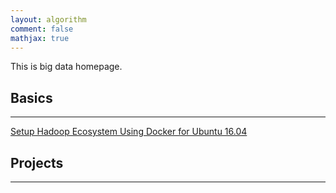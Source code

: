 ```yaml
---
layout: algorithm
comment: false
mathjax: true
---
```


This is big data homepage.

## Basics
---
[Setup Hadoop Ecosystem Using Docker for Ubuntu 16.04]({{site.baseurl}}/algorithms/bigdata/setup)

## Projects
---

<br><br>
